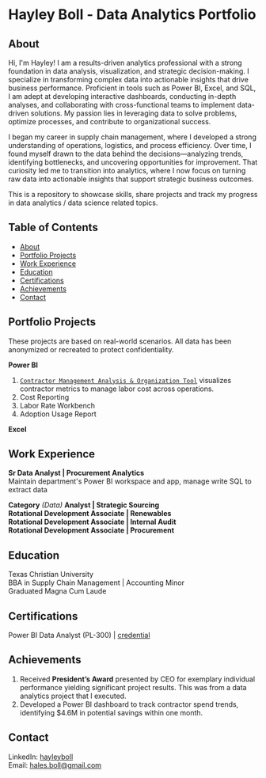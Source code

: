# Hayley Boll - Data Analytics Portfolio
## About
Hi, I'm Hayley! I am a results-driven analytics professional with a strong foundation in data analysis, visualization, and strategic decision-making. I specialize in transforming complex data into actionable insights that drive business performance. Proficient in tools such as Power BI, Excel, and SQL, I am adept at developing interactive dashboards, conducting in-depth analyses, and collaborating with cross-functional teams to implement data-driven solutions. My passion lies in leveraging data to solve problems, optimize processes, and contribute to organizational success.

​I began my career in supply chain management, where I developed a strong understanding of operations, logistics, and process efficiency. Over time, I found myself drawn to the data behind the decisions—analyzing trends, identifying bottlenecks, and uncovering opportunities for improvement. That curiosity led me to transition into analytics, where I now focus on turning raw data into actionable insights that support strategic business outcomes.

This is a repository to showcase skills, share projects and track my progress in data analytics / data science related topics.

## Table of Contents
  - [About](https://github.com/hayley-boll/Portfolio/blob/main/README.md#about)
  - [Portfolio Projects](https://github.com/hayley-boll/Portfolio/blob/main/README.md#portfolio-projects)
  - [Work Experience](https://github.com/hayley-boll/Portfolio/blob/main/README.md#work-experience)
  - [Education](https://github.com/hayley-boll/Portfolio/blob/main/README.md#education)
  - [Certifications](https://github.com/hayley-boll/Portfolio/blob/main/README.md#certifications)
  - [Achievements](https://github.com/hayley-boll/Portfolio/blob/main/README.md#achievements)
  - [Contact](https://github.com/hayley-boll/Portfolio/blob/main/README.md#contact) 

## Portfolio Projects
These projects are based on real-world scenarios. All data has been anonymized or recreated to protect confidentiality.

**Power BI**
1. [`Contractor Management Analysis & Organization Tool`](https://github.com/hayley-boll/portfolio/tree/main/contractor-management-analysis#readme) visualizes contractor metrics to manage labor cost across operations.
2. Cost Reporting
3. Labor Rate Workbench
4. Adoption Usage Report

**Excel**

## Work Experience
**Sr Data Analyst | Procurement Analytics**  
Maintain department's Power BI workspace and app, manage write SQL to extract data

**Category** *(Data)* **Analyst | Strategic Sourcing**  
**Rotational Development Associate | Renewables**  
**Rotational Development Associate | Internal Audit**  
**Rotational Development Associate | Procurement**  

## Education
Texas Christian University  
BBA in Supply Chain Management | Accounting Minor  
Graduated Magna Cum Laude

## Certifications 
Power BI Data Analyst (PL-300) | [credential](https://learn.microsoft.com/api/credentials/share/en-us/HayleyBoll-3311/8658F20DEE1090EC?sharingId=930A40816E83E437)
## Achievements
1. Received **President’s Award** presented by CEO for exemplary individual performance yielding significant project results. This was from a data analytics project that I executed.  
2. Developed a Power BI dashboard to track contractor spend trends, identifying $4.6M in potential savings within one month.
## Contact
LinkedIn: [hayleyboll](www.linkedin.com/in/hayleyboll)  
Email: hales.boll@gmail.com

